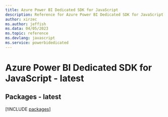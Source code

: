 ```yaml
---
title: Azure Power BI Dedicated SDK for JavaScript
description: Reference for Azure Power BI Dedicated SDK for JavaScript
author: xirzec
ms.author: jeffish
ms.data: 04/05/2023
ms.topic: reference
ms.devlang: javascript
ms.service: powerbidedicated
---
```

# Azure Power BI Dedicated SDK for JavaScript - latest
## Packages - latest
[!INCLUDE [packages](power-bi-dedicated-index.md)]